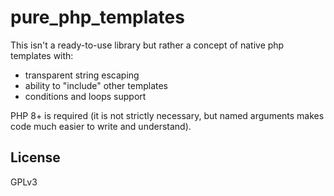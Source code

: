 # pure_php_templates

This isn't a ready-to-use library but rather a concept of native php templates with:
- transparent string escaping
- ability to "include" other templates
- conditions and loops support

PHP 8+ is required (it is not strictly necessary, but named arguments makes code much easier to write and understand).


## License

GPLv3